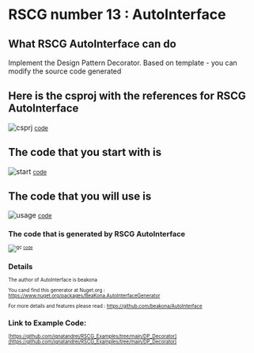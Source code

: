 
# RSCG number 13 : AutoInterface


## What RSCG AutoInterface can do

Implement the Design Pattern Decorator. Based on template - you can modify the source code generated

## Here is the csproj with the references for RSCG AutoInterface

![csprj](http://ignatandrei.github.io/RSCG_Examples/images/AutoInterface/The.csproj.png)
<small>
[code](http://ignatandrei.github.io/RSCG_Examples/images/AutoInterface/The.csproj)
</small>


## The code that you start with is 


![start](http://ignatandrei.github.io/RSCG_Examples/images/AutoInterface/ExistingCode.cs.png)
<small>
[code](http://ignatandrei.github.io/RSCG_Examples/images/AutoInterface/ExistingCode.cs)
</small>

## The code that you will use is

![usage](http://ignatandrei.github.io/RSCG_Examples/images/AutoInterface/Usage.cs.png)
<small>
[code](http://ignatandrei.github.io/RSCG_Examples/images/AutoInterface/Usage.cs)
<small>


## The code that is generated by RSCG AutoInterface

![gc](http://ignatandrei.github.io/RSCG_Examples/images/AutoInterface/GeneratedCode.cs.png)
<small>
[code](http://ignatandrei.github.io/RSCG_Examples/images/AutoInterface/GeneratedCode.cs)
</small>


## Details

The author of AutoInterface is beakona

You cand find this generator at Nuget.org :    https://www.nuget.org/packages/BeaKona.AutoInterfaceGenerator

For more details and features please read : https://github.com/beakona/AutoInterface 


## Link to Example Code: 
[https://github.com/ignatandrei/RSCG_Examples/tree/main/DP_Decorator](https://github.com/ignatandrei/RSCG_Examples/tree/main/DP_Decorator)


